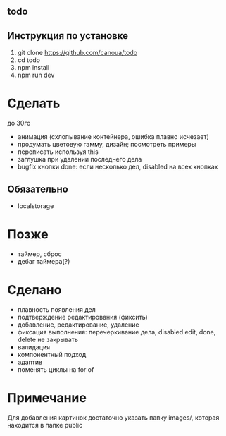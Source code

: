 ## todo

## Инструкция по установке

1. git clone https://github.com/canoua/todo
2. cd todo
3. npm install
4. npm run dev

# Сделать

до 30го

- анимация (схлопывание контейнера, ошибка плавно исчезает)
- продумать цветовую гамму, дизайн; посмотреть примеры
- переписать используя this
- заглушка при удалении последнего дела
- bugfix кнопки done: если несколько дел, disabled на всех кнопках

## Обязательно

- localstorage

# Позже

- таймер, сброс
- дебаг таймера(?)

# Сделано

- плавность появления дел
- подтверждение редактирования (фиксить)
- добавление, редактирование, удаление
- фиксация выполнения: перечеркивание дела, disabled edit, done, delete не закрывать
- валидация
- компонентный подход
- адаптив
- поменять циклы на for of

# Примечание

Для добавления картинок достаточно указать папку images/, которая находится в папке public
